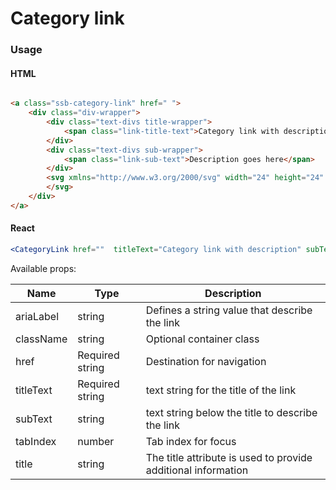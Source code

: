 Category link
========

### Usage


#### HTML

```html

<a class="ssb-category-link" href=" ">
    <div class="div-wrapper">
        <div class="text-divs title-wrapper">
            <span class="link-title-text">Category link with description</span>
        </div>
        <div class="text-divs sub-wrapper">
            <span class="link-sub-text">Description goes here</span>
        </div>
        <svg xmlns="http://www.w3.org/2000/svg" width="24" height="24" viewBox="0 0 24 24" fill="none" stroke="currentColor" stroke-width="2" stroke-linecap="round" stroke-linejoin="round" class="arrow-icon"><line x1="5" y1="12" x2="19" y2="12"></line><polyline points="12 5 19 12 12 19"></polyline>
        </svg>
    </div>
</a>


```

#### React

```jsx harmony
<CategoryLink href=""  titleText="Category link with description" subText="Description goes here" />


```

Available props:

| Name       | Type           | Description  |
| ---------- | ------------- | ----- |
| ariaLabel | string | Defines a string value that describe the link |
| className   | string | Optional container class|
| href | Required string| Destination for navigation |
| titleText | Required string | text string for the title of the link |
| subText | string | text string below the title to describe the link |
| tabIndex | number | Tab index for focus |
| title | string | The title attribute is used to provide additional information |
